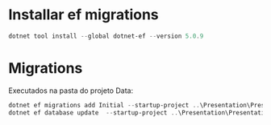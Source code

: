 # Installar ef migrations
```powershell
dotnet tool install --global dotnet-ef --version 5.0.9
```
# Migrations
Executados na pasta do projeto Data:
```powershell
dotnet ef migrations add Initial --startup-project ..\Presentation\Presentation.csproj
dotnet ef database update  --startup-project ..\Presentation\Presentation.csproj
```